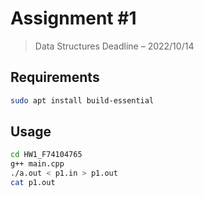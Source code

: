 # Assignment #1
> Data Structures Deadline – 2022/10/14

## Requirements

```bash
sudo apt install build-essential
```

## Usage 

```bash
cd HW1_F74104765
g++ main.cpp
./a.out < p1.in > p1.out
cat p1.out
```